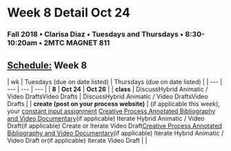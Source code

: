 # Week 8 Detail Oct 24

### Fall 2018 • Clarisa Diaz • Tuesdays and Thursdays • 8:30-10:20am • 2MTC MAGNET 811

## [Schedule:](./) Week 8

| wk | Tuesdays \(due on date listed\) | Thursdays \(due on date listed\) |
| --- | --- | --- | --- |
| **8** | **Oct 24** | **Oct 26** |
| **class** | DiscussHybrid Animatic / Video DraftsVideo Drafts |  DiscussHybrid Animatic / Video DraftsVideo Drafts |
| **create \(post on your process website\)** |  \(if applicable this week\), your [constant input assignment](../assignments/constant-input-or-output.md)   [Creative Process Annotated Bibliography and Video Documentary](../projects/creative-process-annotated-bibliography-and-video-documentary.md)\(if applicable\) Iterate Hybrid Animatic / Video Draft\(if applicable\) Create or Iterate Video Draft[Creative Process Annotated Bibliography and Video Documentary](../projects/creative-process-annotated-bibliography-and-video-documentary.md)\(if applicable\) Iterate Hybrid Animatic / Video Draft or\(if applicable\) Iterate Video Draft |  |

